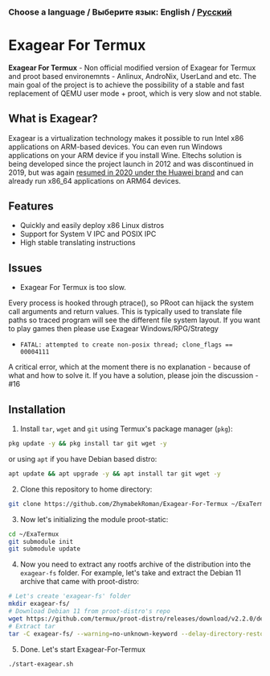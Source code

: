 ### Choose a language / Выберите язык: English / [Русский](https://github.com/ZhymabekRoman/Exagear-For-Termux/blob/master/README-RU.md)

# Exagear For Termux
**Exagear For Termux** - Non official modified version of Exagear for Termux and proot based environemnts - Anlinux, AndroNix, UserLand and etc. The main goal of the project is to achieve the possibility of a stable and fast replacement of QEMU user mode + proot, which is very slow and not stable.

## What is Exagear?
Exagear is a virtualization technology makes it possible to run Intel x86 applications on ARM-based devices. You can even run Windows applications on your ARM device if you install Wine. Eltechs solution is being developed since the project launch in 2012 and was discontinued in 2019, but was again [resumed in 2020 under the Huawei brand](https://www.huaweicloud.com/kunpeng/software/exagear.html) and can already run x86_64 applications on ARM64 devices.

## Features
* Quickly and easily deploy x86 Linux distros
* Support for System V IPC and POSIX IPC
* High stable translating instructions

## Issues
* Exagear For Termux is too slow.

Every process is hooked through ptrace(), so PRoot can hijack the system call arguments and return values. This is typically used to translate file paths so traced program will see the different file system layout. If you want to play games then please use Exagear Windows/RPG/Strategy

* `FATAL: attempted to create non-posix thread; clone_flags == 00004111`

A critical error, which at the moment there is no explanation - because of what and how to solve it. If you have a solution, please join the discussion - #16

## Installation
1) Install `tar`, `wget` and `git` using Termux's package manager (`pkg`):
```bash
pkg update -y && pkg install tar git wget -y
```
or using `apt` if you have Debian based distro:
```bash
apt update && apt upgrade -y && apt install tar git wget -y
```
2) Clone this repository to home directory:
```bash
git clone https://github.com/ZhymabekRoman/Exagear-For-Termux ~/ExaTermux
```
3) Now let's initializing the module proot-static:
```bash
cd ~/ExaTermux
git submodule init
git submodule update
```
4) Now you need to extract any rootfs archive of the distribution into the `exagear-fs` folder. For example, let's take and extract the Debian 11 archive that came with proot-distro:
```bash
# Let's create 'exagear-fs' folder
mkdir exagear-fs/
# Download Debian 11 from proot-distro's repo
wget https://github.com/termux/proot-distro/releases/download/v2.2.0/debian-i686-pd-v2.2.0.tar.xz
# Extract tar
tar -C exagear-fs/ --warning=no-unknown-keyword --delay-directory-restore --preserve-permissions -xvf debian-i686-pd-v2.2.0.tar.xz --exclude='dev'||:
```
5) Done. Let's start Exagear-For-Termux
```bash
./start-exagear.sh
```

